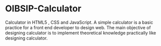 # OIBSIP-Calculator
Calculator in HTML5 , CSS and JavaScript.
A simple calculator is a basic practice for a front end developer to design web.
The main objective of designing calculator is to implement theoretical knowledge practically like designing calculator.
